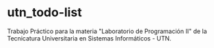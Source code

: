 # utn_todo-list
Trabajo Práctico para la materia "Laboratorio de Programación II" de la Tecnicatura Universitaria en Sistemas Informáticos - UTN.
